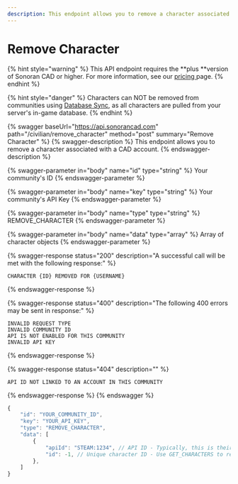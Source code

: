 ```yaml
---
description: This endpoint allows you to remove a character associated with a CAD account.
---
```


# Remove Character

{% hint style="warning" %}
This API endpoint requires the **plus **version of Sonoran CAD or higher. For more information, see our [pricing ](../../../../pricing/faq/)page.
{% endhint %}

{% hint style="danger" %}
Characters can NOT be removed from communities using [Database Sync](../../../../integration-plugins/database-sync-and-merge/), as all characters are pulled from your server's in-game database.
{% endhint %}

{% swagger baseUrl="https://api.sonorancad.com" path="/civilian/remove_character" method="post" summary="Remove Character" %}
{% swagger-description %}
This endpoint allows you to remove a character associated with a CAD account.
{% endswagger-description %}

{% swagger-parameter in="body" name="id" type="string" %}
Your community's ID
{% endswagger-parameter %}

{% swagger-parameter in="body" name="key" type="string" %}
Your community's API Key
{% endswagger-parameter %}

{% swagger-parameter in="body" name="type" type="string" %}
REMOVE_CHARACTER
{% endswagger-parameter %}

{% swagger-parameter in="body" name="data" type="array" %}
Array of character objects
{% endswagger-parameter %}

{% swagger-response status="200" description="A successful call will be met with the following response:" %}
```
CHARACTER {ID} REMOVED FOR {USERNAME}
```
{% endswagger-response %}

{% swagger-response status="400" description="The following 400 errors may be sent in response:" %}
```http
INVALID REQUEST TYPE
INVALID COMMUNITY ID
API IS NOT ENABLED FOR THIS COMMUNITY
INVALID API KEY
```
{% endswagger-response %}

{% swagger-response status="404" description="" %}
```
API ID NOT LINKED TO AN ACCOUNT IN THIS COMMUNITY
```
{% endswagger-response %}
{% endswagger %}

```javascript
{
    "id": "YOUR_COMMUNITY_ID",
    "key": "YOUR_API_KEY",
    "type": "REMOVE_CHARACTER",
    "data": [
        {
            "apiId": "STEAM:1234", // API ID - Typically, this is their Steam Hex
            "id": -1, // Unique character ID - Use GET_CHARACTERS to retrieve
        },
    ]
}
```
